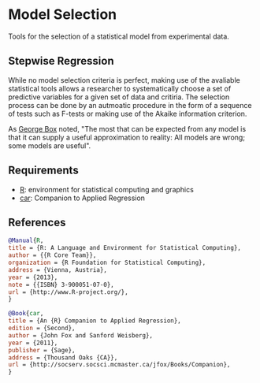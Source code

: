 # Model Selection
Tools for the selection of a statistical model from experimental data. 

## Stepwise Regression

While no model selection criteria is perfect, making use of the avaliable statistical
tools allows a researcher to systematically choose a set of predictive variables for a 
given set of data and critiria.  The selection process can be done by an autmoatic 
procedure in the form of a sequence of tests such as F-tests or making use of the
Akaike information criterion.

As [George Box](https://en.wikipedia.org/wiki/George_E._P._Box) noted,  "The most that can be expected from any model is that it can 
supply a useful approximation to reality: All models are wrong; some models are useful".

## Requirements
- [R](https://www.r-project.org/): environment for statistical computing and graphics
- [car](https://cran.r-project.org/web/packages/car/): Companion to Applied Regression

## References

```bibtex
@Manual{R,
title = {R: A Language and Environment for Statistical Computing},
author = {{R Core Team}},
organization = {R Foundation for Statistical Computing},
address = {Vienna, Austria},
year = {2013},
note = {{ISBN} 3-900051-07-0},
url = {http://www.R-project.org/},
}
```

```bibtex
@Book{car,
title = {An {R} Companion to Applied Regression},
edition = {Second},
author = {John Fox and Sanford Weisberg},
year = {2011},
publisher = {Sage},
address = {Thousand Oaks {CA}},
url = {http://socserv.socsci.mcmaster.ca/jfox/Books/Companion},
}
```
